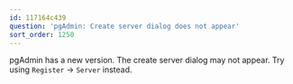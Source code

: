 ```yaml
---
id: 117164c439
question: 'pgAdmin: Create server dialog does not appear'
sort_order: 1250
---
```


pgAdmin has a new version. The create server dialog may not appear. Try using `Register` -> `Server` instead.